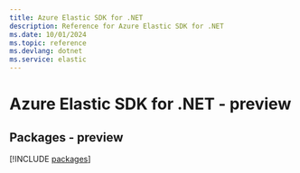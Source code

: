 ```yaml
---
title: Azure Elastic SDK for .NET
description: Reference for Azure Elastic SDK for .NET
ms.date: 10/01/2024
ms.topic: reference
ms.devlang: dotnet
ms.service: elastic
---
```

# Azure Elastic SDK for .NET - preview
## Packages - preview
[!INCLUDE [packages](elastic-index.md)]